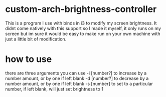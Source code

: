 # custom-arch-brightness-controller
This is a program I use with binds in i3 to modify my screen brightness. It didnt come natively with this support so I made it myself, it only runs on my screen but im sure it would be easy to make run on your own machine with just a little bit of modification.


# how to use
there are three arguments you can use 
-i [number?] to increase by a number amount, or by one if left blank
-d [number?] to decrease by a number amount, or by one if left blank
-s [number] to set to a particular number, if left blank, will just set brightness to 1




